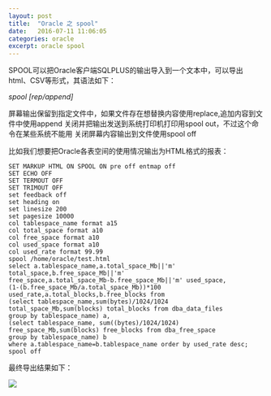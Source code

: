 ```yaml
---
layout: post
title:  "Oracle 之 spool"
date:   2016-07-11 11:06:05
categories: oracle
excerpt: oracle spool 
---
```

SPOOL可以把Oracle客户端SQLPLUS的输出导入到一个文本中，可以导出html、CSV等形式，其语法如下：

*spool <filename> [rep/append]*

屏幕输出保留到指定文件中，如果文件存在想替换内容使用replace,追加内容到文件中使用append
关闭并把输出发送到系统打印机打印用spool out，不过这个命令在某些系统不能用
关闭屏幕内容输出到文件使用spool off

比如我们想要把Oracle各表空间的使用情况输出为HTML格式的报表：

    SET MARKUP HTML ON SPOOL ON pre off entmap off
    SET ECHO OFF
    SET TERMOUT OFF
    SET TRIMOUT OFF
    set feedback off
    set heading on
    set linesize 200
    set pagesize 10000
    col tablespace_name format a15
    col total_space format a10
    col free_space format a10
    col used_space format a10
    col used_rate format 99.99
    spool /home/oracle/test.html
    select a.tablespace_name,a.total_space_Mb||'m' total_space,b.free_space_Mb||'m'
    free_space,a.total_space_Mb-b.free_space_Mb||'m' used_space,
    (1-(b.free_space_Mb/a.total_space_Mb))*100 used_rate,a.total_blocks,b.free_blocks from
    (select tablespace_name,sum(bytes)/1024/1024 total_space_Mb,sum(blocks) total_blocks from dba_data_files
    group by tablespace_name) a,
    (select tablespace_name, sum((bytes)/1024/1024) free_space_Mb,sum(blocks) free_blocks from dba_free_space
    group by tablespace_name) b
    where a.tablespace_name=b.tablespace_name order by used_rate desc;
    spool off
    
 最终导出结果如下：

 ![](http://i.imgur.com/horuUZQ.jpg) 